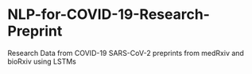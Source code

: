 # NLP-for-COVID-19-Research-Preprint
Research Data from COVID-19 SARS-CoV-2 preprints from medRxiv and bioRxiv using  LSTMs 
